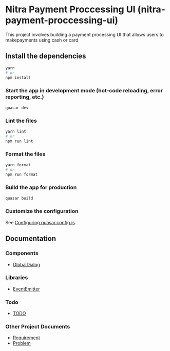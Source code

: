 # Nitra Payment Proccessing UI (nitra-payment-proccessing-ui)

This project involves building a payment processing UI that allows users to makepayments using cash or card

## Install the dependencies

```bash
yarn
# or
npm install
```

### Start the app in development mode (hot-code reloading, error reporting, etc.)

```bash
quasar dev
```

### Lint the files

```bash
yarn lint
# or
npm run lint
```

### Format the files

```bash
yarn format
# or
npm run format
```

### Build the app for production

```bash
quasar build
```

### Customize the configuration

See [Configuring quasar.config.js](https://v2.quasar.dev/quasar-cli-vite/quasar-config-js).

## Documentation

### Components

- [GlobalDialog](./src/components/GlobalDialog.md)

### Libraries

- [EventEmitter](./src/libs/EventEmitter.md)

### Todo

- [TODO](./TODO.md)

### Other Project Documents

- [Requirement](./REQUIREMENT.md)
- [Problem](./PROBLEM.md)
